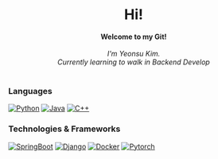 <h1 align="center">Hi!</h1>

<p align="center">
    <b>Welcome to my Git!</b><br><br>
    <i>
        I'm Yeonsu Kim.<br>
        Currently learning to walk in Backend Develop<br>
    </i><br>
</p>

### Languages
[![Python](https://img.shields.io/badge/python-black?style=for-the-badge&logo=python)](https://github.com/dustnehowl)
[![Java](https://img.shields.io/badge/java-black?style=for-the-badge&logo=openjdk)](https://github.com/dustnehowl)
[![C++](https://img.shields.io/badge/c++-black?style=for-the-badge&logo=cplusplus)](https://github.com/dustnehowl)

### Technologies & Frameworks
[![SpringBoot](https://img.shields.io/badge/springboot-black?style=for-the-badge&logo=springboot)](https://github.com/dustnehowl)
[![Django](https://img.shields.io/badge/django-black?style=for-the-badge&logo=django)](https://github.com/dustnehowl)
[![Docker](https://img.shields.io/badge/docker-black?style=for-the-badge&logo=docker)](https://hub.docker.com/u/dustnehowl)
[![Pytorch](https://img.shields.io/badge/pytorch-black?style=for-the-badge&logo=pytorch)](https://hub.docker.com/u/dustnehowl)


<!--
<details>
<p align="center">
  <a href="https://github.com/wervlad">
    <img src="http://github-profile-summary-cards.vercel.app/api/cards/profile-details?username=wervlad&theme=transparent" />
  </a>
  <a href="https://github.com/wervlad">
    <img src="https://github-readme-streak-stats.herokuapp.com/?user=wervlad&hide_border=true&card_width=338&theme=transparent" />
  </a>
  <a href="https://github.com/wervlad">
    <img src="http://github-profile-summary-cards.vercel.app/api/cards/stats?username=wervlad&theme=transparent" />
  </a>
  <a href="https://github.com/wervlad">
    <img src="https://github-readme-stats.vercel.app/api/top-langs/?username=wervlad&langs_count=10&exclude_repo=&hide=jupyter%20notebook,vim%20script,cmake,makefile,batchfile,emacs%20lisp,css,html&layout=default&card_width=699&hide_border=true&theme=transparent" />
  </a>
</p>
</details>

<p align="center">
  <a href="https://github.com/wervlad">
    <img src="https://komarev.com/ghpvc/?username=wervlad&color=blue&style=flat)" />
  </a>
</p>

- 🔭 I’m currently working on ...
- 🌱 I’m currently learning ...
- 👯 I’m looking to collaborate on ...
- 🤔 I’m looking for help with ...
- 💬 Ask me about ...
- 📫 How to reach me: ...
- 😄 Pronouns: ...
- ⚡ Fun fact: ...
-->
